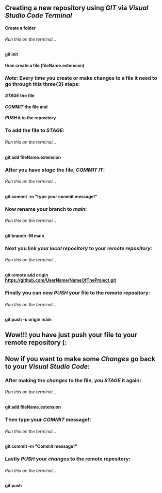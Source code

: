 ## Creating a new repository using _GIT_ via *Visual Studio Code Terminal*

#### Create a folder

###### Run this on the terminal...
#### git init

#### than create a file (fileName.extension)

### *Note:* Every time you create or make changes to a file it need to go through this three{3} steps:
#### *STAGE* the file
#### *COMMIT* the file and
#### *PUSH* it to the repository 

### To add the file to *STAGE*:
###### Run this on the terminal...
#### git add fileName.extension

### After you have _stage_ the file, *COMMIT IT*:
###### Run this on the terminal...
#### git commit -m "type your commit message!"

### Now rename your branch to *main*:
###### Run this on the terminal...
#### git branch -M main

### Next you link your *local repository* to your *remote repository*:
###### Run this on the terminal...
#### git remote add origin https://github.com/UserName/NameOfTheProject.git

### Finally you can now *PUSH* your file to the remote repository:
###### Run this on the terminal...
#### git push -u origin main

## Wow!!! you have just push your file to your remote repository (:


## Now if you want to make some *Changes* go back to your *Visual Studio Code*:
### After making the _changes_ to the file, you *STAGE* it again:
###### Run this on the terminal...
#### git add fileName.extension

### Then type your *COMMIT* message!:
###### Run this on the terminal...
#### git commit -m "Commit message!"

### Lastly *PUSH* your _changes_ to the remote repository:
###### Run this on the terminal...
#### git push